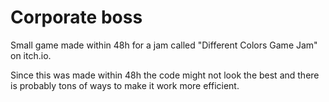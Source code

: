 # Corporate boss
Small game made within 48h for a jam called "Different Colors Game Jam" on itch.io. 

Since this was made within 48h the code might not look the best and there is probably tons of ways to make it work more efficient.